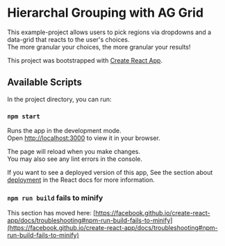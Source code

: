 # Hierarchal Grouping with AG Grid

This example-project allows users to pick regions via dropdowns and a data-grid that reacts to the user's choices.\
The more granular your choices, the more granular your results!





This project was bootstrapped with [Create React App](https://github.com/facebook/create-react-app).

## Available Scripts

In the project directory, you can run:

### `npm start`

Runs the app in the development mode.\
Open [http://localhost:3000](http://localhost:3000) to view it in your browser.

The page will reload when you make changes.\
You may also see any lint errors in the console.

If you want to see a deployed version of this app, See the section about [deployment](https://facebook.github.io/create-react-app/docs/deployment) in the React docs for more information.

### `npm run build` fails to minify

This section has moved here: [https://facebook.github.io/create-react-app/docs/troubleshooting#npm-run-build-fails-to-minify](https://facebook.github.io/create-react-app/docs/troubleshooting#npm-run-build-fails-to-minify)
